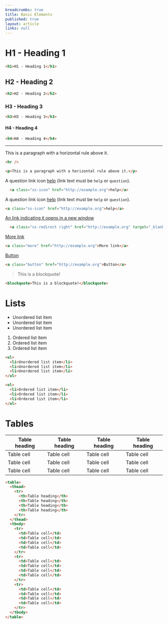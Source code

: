 ```yaml
---
breadcrumbs: true
title: Basic Elements
published: true
layout: article
links: null
---
```


<h1>H1 - Heading 1</h1>

```html
<h1>H1 - Heading 1</h1>
```

<h2>H2 - Heading 2</h2>

```html
<h2>H2 - Heading 2</h2>
```

<h3>H3 - Heading 3</h3>

```html
<h3>H3 - Heading 3</h3>
```

<h4>H4 - Heading 4</h4>

```html
<h4>H4 - Heading 4</h4>
```

<hr />

<p>This is a paragraph with a horizontal rule above it.</p>

```html
<hr />

<p>This is a paragraph with a horizontal rule above it.</p>
```

<p>
  A question link icon <a class="ss-icon" href="http://example.org">help</a> (link text must be <code>help</code> or <code>question</code>).
</p>

```html
  <a class="ss-icon" href="http://example.org">help</a>
```

<p>
    A question link icon <a class="ss-icon" href="http://example.org">help</a> (link text must be <code>help</code> or <code>question</code>).
</p>

```html
<a class="ss-icon" href="http://example.org">help</a>
```

<p>
  <a class="ss-redirect right" href="http://example.org" target="_blank">An link indicating it opens in a new window</a>
</p>

```html
  <a class="ss-redirect right" href="http://example.org" target="_blank">An link indicating it opens in a new window</a>
```

<p>
  <a class="more" href="http://example.org">More link</a>
</p>

```html
<a class="more" href="http://example.org">More link</a>
```

<p>
  <a class="button" href="http://example.org">Button</a>
</p>

```html
<a class="button" href="http://example.org">Button</a>
```

<blockquote>This is a blockquote!</blockquote>

```html
<blockquote>This is a blockquote!</blockquote>
```

# Lists

<ul>
  <li>Unordered list item</li>
  <li>Unordered list item</li>
  <li>Unordered list item</li>
</ul>

<ol>
  <li>Ordered list item</li>
  <li>Ordered list item</li>
  <li>Ordered list item</li>
</ol>

```html
<ul>
  <li>Unordered list item</li>
  <li>Unordered list item</li>
  <li>Unordered list item</li>
</ul>

<ol>
  <li>Ordered list item</li>
  <li>Ordered list item</li>
  <li>Ordered list item</li>
</ol>
```

<h1>Tables</h1>

<table>
  <thead>
    <tr>
      <th>Table heading</th>
      <th>Table heading</th>
      <th>Table heading</th>
      <th>Table heading</th>
    </tr>
  </thead>
  <tbody>
    <tr>
      <td>Table cell</td>
      <td>Table cell</td>
      <td>Table cell</td>
      <td>Table cell</td>
    </tr>
    <tr>
      <td>Table cell</td>
      <td>Table cell</td>
      <td>Table cell</td>
      <td>Table cell</td>
    </tr>
    <tr>
      <td>Table cell</td>
      <td>Table cell</td>
      <td>Table cell</td>
      <td>Table cell</td>
    </tr>
  </tbody>
</table>

```html
<table>
  <thead>
    <tr>
      <th>Table heading</th>
      <th>Table heading</th>
      <th>Table heading</th>
      <th>Table heading</th>
    </tr>
  </thead>
  <tbody>
    <tr>
      <td>Table cell</td>
      <td>Table cell</td>
      <td>Table cell</td>
      <td>Table cell</td>
    </tr>
    <tr>
      <td>Table cell</td>
      <td>Table cell</td>
      <td>Table cell</td>
      <td>Table cell</td>
    </tr>
    <tr>
      <td>Table cell</td>
      <td>Table cell</td>
      <td>Table cell</td>
      <td>Table cell</td>
    </tr>
  </tbody>
</table>
```
